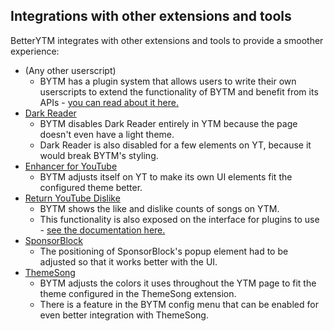 ## Integrations with other extensions and tools
BetterYTM integrates with other extensions and tools to provide a smoother experience:
- (Any other userscript)
  - BYTM has a plugin system that allows users to write their own userscripts to extend the functionality of BYTM and benefit from its APIs - [you can read about it here.](../../contributing.md#developing-a-plugin-that-interfaces-with-betterytm)
- [Dark Reader](https://darkreader.org/)
  - BYTM disables Dark Reader entirely in YTM because the page doesn't even have a light theme.
  - Dark Reader is also disabled for a few elements on YT, because it would break BYTM's styling.
- [Enhancer for YouTube](https://www.mrfdev.com/enhancer-for-youtube)
  - BYTM adjusts itself on YT to make its own UI elements fit the configured theme better.
- [Return YouTube Dislike](https://returnyoutubedislike.com/)
  - BYTM shows the like and dislike counts of songs on YTM.
  - This functionality is also exposed on the interface for plugins to use - [see the documentation here.](../../contributing.md#fetchvideovotes)
- [SponsorBlock](https://sponsor.ajay.app/)
  - The positioning of SponsorBlock's popup element had to be adjusted so that it works better with the UI.
- [ThemeSong](https://github.com/KristofferTroncoso/ThemeSong)
  - BYTM adjusts the colors it uses throughout the YTM page to fit the theme configured in the ThemeSong extension.
  - There is a feature in the BYTM config menu that can be enabled for even better integration with ThemeSong.

